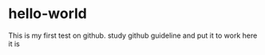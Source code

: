 # hello-world
This is my first test on github.
study github guideline and put it to work
here it is
